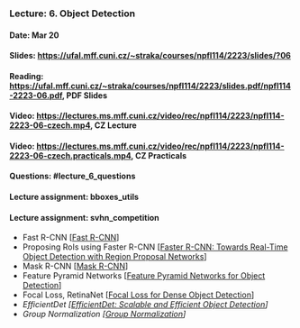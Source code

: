 ### Lecture: 6. Object Detection
#### Date: Mar 20
#### Slides: https://ufal.mff.cuni.cz/~straka/courses/npfl114/2223/slides/?06
#### Reading: https://ufal.mff.cuni.cz/~straka/courses/npfl114/2223/slides.pdf/npfl114-2223-06.pdf, PDF Slides
#### Video: https://lectures.ms.mff.cuni.cz/video/rec/npfl114/2223/npfl114-2223-06-czech.mp4, CZ Lecture
#### Video: https://lectures.ms.mff.cuni.cz/video/rec/npfl114/2223/npfl114-2223-06-czech.practicals.mp4, CZ Practicals
#### Questions: #lecture_6_questions
#### Lecture assignment: bboxes_utils
#### Lecture assignment: svhn_competition

- Fast R-CNN [[Fast R-CNN](https://arxiv.org/abs/1504.08083)]
- Proposing RoIs using Faster R-CNN [[Faster R-CNN: Towards Real-Time Object Detection with Region Proposal Networks](https://arxiv.org/abs/1506.01497)]
- Mask R-CNN [[Mask R-CNN](https://arxiv.org/abs/1703.06870)]
- Feature Pyramid Networks [[Feature Pyramid Networks for Object Detection](https://arxiv.org/abs/1612.03144)]
- Focal Loss, RetinaNet [[Focal Loss for Dense Object Detection](https://arxiv.org/abs/1708.02002)]
- *EfficientDet [[EfficientDet: Scalable and Efficient Object Detection](https://arxiv.org/abs/1911.09070)]*
- *Group Normalization [[Group Normalization](https://arxiv.org/abs/1803.08494)]*
